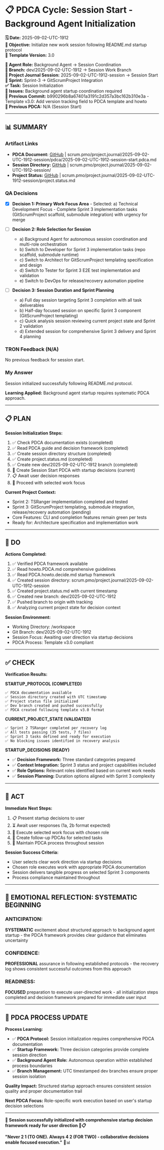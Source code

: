 # 📋 **PDCA Cycle: Session Start - Background Agent Initialization**

**🗓️ Date:** 2025-09-02-UTC-1912  
**🎯 Objective:** Initialize new work session following README.md startup protocol  
**🎯 Template Version:** 3.0  

**👤 Agent Role:** Background Agent → Session Coordination  
**👤 Branch:** dev/2025-09-02-UTC-1912 → Session Work Branch  
**🎯 Project Journal Session:** 2025-09-02-UTC-1912-session → Session Start  
**🎯 Sprint:** Sprint-3 → GitScrumProject Integration  
**✅ Task:** Session Initialization  
**🚨 Issues:** Background agent startup coordination required  
**📎 Previous Commit:** b990296b8a67401a3191c2d357a3bc162b310e3a - Template v3.0: Add version tracking field to PDCA template and howto  
**🔗 Previous PDCA:** N/A (Session Start)

---

## **📊 SUMMARY**

### **Artifact Links**
- **PDCA Document:** [GitHub](https://github.com/Cerulean-Circle-GmbH/Web4Articles/blob/dev/2025-09-02-UTC-1912/scrum.pmo/project.journal/2025-09-02-UTC-1912-session/pdca/2025-09-02-UTC-1912-session-start.pdca.md) | scrum.pmo/project.journal/2025-09-02-UTC-1912-session/pdca/2025-09-02-UTC-1912-session-start.pdca.md
- **Session Directory:** [GitHub](https://github.com/Cerulean-Circle-GmbH/Web4Articles/blob/dev/2025-09-02-UTC-1912/scrum.pmo/project.journal/2025-09-02-UTC-1912-session/) | scrum.pmo/project.journal/2025-09-02-UTC-1912-session/
- **Project Status:** [GitHub](https://github.com/Cerulean-Circle-GmbH/Web4Articles/blob/dev/2025-09-02-UTC-1912/scrum.pmo/project.journal/2025-09-02-UTC-1912-session/project.status.md) | scrum.pmo/project.journal/2025-09-02-UTC-1912-session/project.status.md

### **QA Decisions**
- [x] **Decision 1: Primary Work Focus Area** - Selected: a) Technical Development Focus - Complete Sprint 3 implementation tasks (GitScrumProject scaffold, submodule integration) with urgency for merge
- [ ] **Decision 2: Role Selection for Session**
  - a) Background Agent for autonomous session coordination and multi-role orchestration
  - b) Switch to Developer for Sprint 3 implementation tasks (repo scaffold, submodule runtime)
  - c) Switch to Architect for GitScrumProject templating specification and design
  - d) Switch to Tester for Sprint 3 E2E test implementation and validation
  - e) Switch to DevOps for release/recovery automation pipeline

- [ ] **Decision 3: Session Duration and Sprint Planning**
  - a) Full day session targeting Sprint 3 completion with all task deliverables
  - b) Half-day focused session on specific Sprint 3 component (GitScrumProject templating)
  - c) Quick analysis session reviewing current project state and Sprint 2 validation
  - d) Extended session for comprehensive Sprint 3 delivery and Sprint 4 planning

### **TRON Feedback (N/A)**
No previous feedback for session start.

### **My Answer**
Session initialized successfully following README.md protocol.

**Learning Applied:** Background agent startup requires systematic PDCA approach.

---

## **📋 PLAN**

**Session Initialization Steps:**
1. ✅ Check PDCA documentation exists (completed)
2. ✅ Read PDCA guide and decision framework (completed) 
3. ✅ Create session directory structure (completed)
4. ✅ Create project.status.md (completed)
5. ✅ Create new dev/2025-09-02-UTC-1912 branch (completed)
6. 🔄 Create Session Start PDCA with startup decisions (current)
7. 📋 Await user decision responses
8. 🎯 Proceed with selected work focus

**Current Project Context:**
- Sprint 2: TSRanger implementation completed and tested
- Sprint 3: GitScrumProject templating, submodule integration, release/recovery automation (pending)
- Core Features: CLI and completion features remain green per tests
- Ready for: Architecture specification and implementation work

---

## **🔧 DO** 

**Actions Completed:**
1. ✅ Verified PDCA framework available
2. ✅ Read howto.PDCA.md comprehensive guidelines  
3. ✅ Read PDCA.howto.decide.md startup framework
4. ✅ Created session directory: scrum.pmo/project.journal/2025-09-02-UTC-1912-session
5. ✅ Created project.status.md with current timestamp
6. ✅ Created new branch: dev/2025-09-02-UTC-1912
7. ✅ Pushed branch to origin with tracking
8. ✅ Analyzing current project state for decision context

**Session Environment:**
- Working Directory: /workspace
- Git Branch: dev/2025-09-02-UTC-1912  
- Session Focus: Awaiting user direction via startup decisions
- PDCA Process: Template v3.0 compliant

---

## **✅ CHECK**

**Verification Results:**

**STARTUP_PROTOCOL (COMPLETED)**
```
✅ PDCA documentation available
✅ Session directory created with UTC timestamp
✅ Project status file initialized
✅ Dev branch created and pushed successfully
✅ PDCA created following template v3.0 format
```

**CURRENT_PROJECT_STATE (VALIDATED)**
```
✅ Sprint 2 TSRanger completed per recovery log
✅ All tests passing (35 tests, 7 files)
✅ Sprint 3 tasks defined and ready for execution
✅ No blocking issues identified in recovery analysis
```

**STARTUP_DECISIONS (READY)**
- ✅ **Decision Framework:** Three standard categories prepared
- ✅ **Context Integration:** Sprint 3 status and project capabilities included
- ✅ **Role Options:** Relevant roles identified based on current work needs
- ✅ **Session Planning:** Duration options aligned with Sprint 3 complexity

---

## **🎯 ACT**

**Immediate Next Steps:**
1. 📋 Present startup decisions to user 
2. ⏳ Await user responses (1a, 2b format expected)
3. 🎯 Execute selected work focus with chosen role
4. 📝 Create follow-up PDCAs for selected tasks
5. 🔄 Maintain PDCA process throughout session

**Session Success Criteria:**
- User selects clear work direction via startup decisions
- Chosen role executes work with appropriate PDCA documentation
- Session delivers tangible progress on selected Sprint 3 components
- Process compliance maintained throughout

---

## **💫 EMOTIONAL REFLECTION: SYSTEMATIC BEGINNING**

### **ANTICIPATION:**
**SYSTEMATIC** excitement about structured approach to background agent startup - the PDCA framework provides clear guidance that eliminates uncertainty

### **CONFIDENCE:**
**PROFESSIONAL** assurance in following established protocols - the recovery log shows consistent successful outcomes from this approach

### **READINESS:**
**FOCUSED** preparation to execute user-directed work - all initialization steps completed and decision framework prepared for immediate user input

---

## **🎯 PDCA PROCESS UPDATE**

**Process Learning:**
- ✅ **PDCA Protocol:** Session initialization requires comprehensive PDCA documentation
- ✅ **Startup Framework:** Three decision categories provide complete session direction  
- ✅ **Background Agent Role:** Autonomous operation within established process boundaries
- ✅ **Branch Management:** UTC timestamped dev branches ensure proper session isolation

**Quality Impact:** Structured startup approach ensures consistent session quality and proper documentation trail

**Next PDCA Focus:** Role-specific work execution based on user's startup decision selections

---

**🎯 Session successfully initialized with comprehensive startup decision framework ready for user direction 🚀📋**

**"Never 2 1 (TO ONE). Always 4 2 (FOR TWO) - collaborative decisions enable focused execution."** 🔧📊